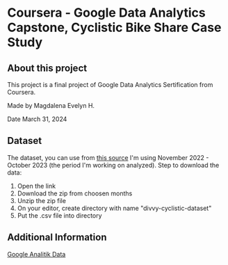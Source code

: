 # Coursera - Google Data Analytics Capstone, Cyclistic Bike Share Case Study

## About this project
This project is a final project of Google Data Analytics Sertification from Coursera. 

Made by Magdalena Evelyn H.

Date March 31, 2024

## Dataset
The dataset, you can use from [this source](https://divvy-tripdata.s3.amazonaws.com/index.html)
I'm using November 2022 - October 2023 (the period I'm working on analyzed). Step to download the data:
1. Open the link
2. Download the zip from choosen months
3. Unzip the zip file
4. On your editor, create directory with name "divvy-cyclistic-dataset"
5. Put the .csv file into directory

## Additional Information

[Google Analitik Data](https://www.coursera.org/learn/dasar-dasar-analitik-data-data-data-di-mana-mana/home/welcome)

